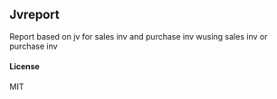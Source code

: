 ## Jvreport

Report based on jv for sales inv and purchase inv wusing sales inv or purchase inv

#### License

MIT